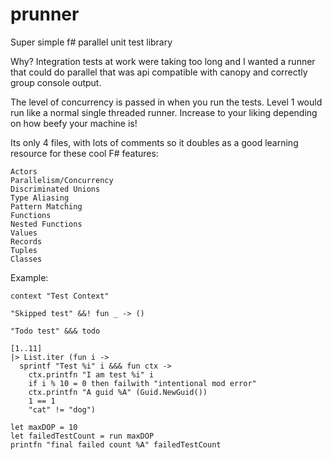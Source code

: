 # prunner
Super simple f# parallel unit test library

Why?  Integration tests at work were taking too long and I wanted a runner that could do parallel that was api compatible with canopy and correctly group console output.

The level of concurrency is passed in when you run the tests.  Level 1 would run like a normal single threaded runner.  Increase to your liking depending on how beefy your machine is!

Its only 4 files, with lots of comments so it doubles as a good learning resource for these cool F# features:
```
Actors
Parallelism/Concurrency
Discriminated Unions
Type Aliasing
Pattern Matching
Functions
Nested Functions
Values
Records
Tuples
Classes
```

Example:
```
context "Test Context"

"Skipped test" &&! fun _ -> ()

"Todo test" &&& todo

[1..11]
|> List.iter (fun i ->
  sprintf "Test %i" i &&& fun ctx ->
    ctx.printfn "I am test %i" i
    if i % 10 = 0 then failwith "intentional mod error"
    ctx.printfn "A guid %A" (Guid.NewGuid())
    1 == 1
    "cat" != "dog")

let maxDOP = 10
let failedTestCount = run maxDOP
printfn "final failed count %A" failedTestCount
```
